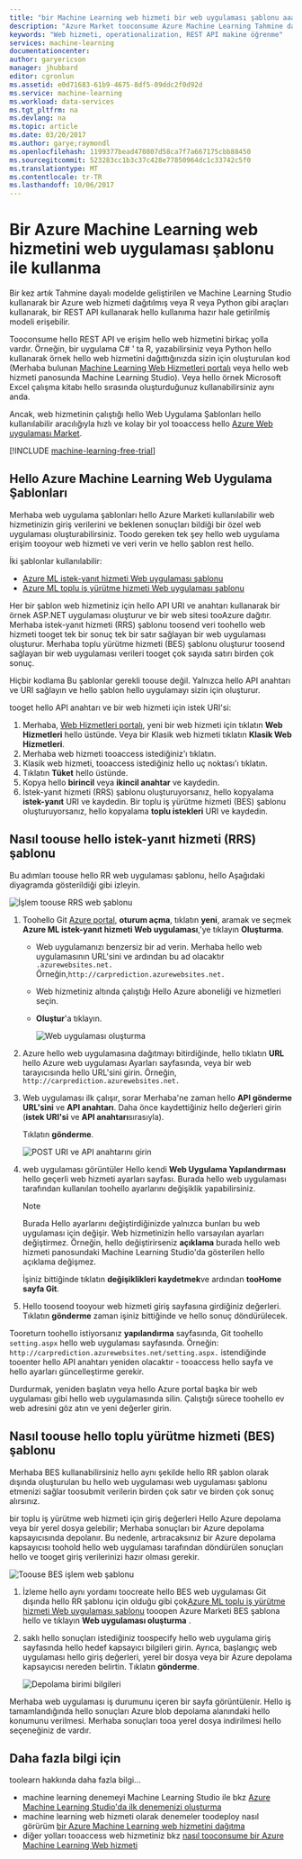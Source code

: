 ```yaml
---
title: "bir Machine Learning web hizmeti bir web uygulaması şablonu aaaConsume | Microsoft Docs"
description: "Azure Market tooconsume Azure Machine Learning Tahmine dayalı web hizmetinde bir web uygulaması şablonu kullanın."
keywords: "Web hizmeti, operationalization, REST API makine öğrenme"
services: machine-learning
documentationcenter: 
author: garyericson
manager: jhubbard
editor: cgronlun
ms.assetid: e0d71683-61b9-4675-8df5-09ddc2f0d92d
ms.service: machine-learning
ms.workload: data-services
ms.tgt_pltfrm: na
ms.devlang: na
ms.topic: article
ms.date: 03/20/2017
ms.author: garye;raymondl
ms.openlocfilehash: 1199377bead470807d58ca7f7a667175cbb88450
ms.sourcegitcommit: 523283cc1b3c37c428e77850964dc1c33742c5f0
ms.translationtype: MT
ms.contentlocale: tr-TR
ms.lasthandoff: 10/06/2017
---
```

# <a name="consume-an-azure-machine-learning-web-service-with-a-web-app-template"></a>Bir Azure Machine Learning web hizmetini web uygulaması şablonu ile kullanma

Bir kez artık Tahmine dayalı modelde geliştirilen ve Machine Learning Studio kullanarak bir Azure web hizmeti dağıtılmış veya R veya Python gibi araçları kullanarak, bir REST API kullanarak hello kullanıma hazır hale getirilmiş modeli erişebilir.

Tooconsume hello REST API ve erişim hello web hizmetini birkaç yolla vardır. Örneğin, bir uygulama C# ' ta R, yazabilirsiniz veya Python hello kullanarak örnek hello web hizmetini dağıttığınızda sizin için oluşturulan kod (Merhaba bulunan [Machine Learning Web Hizmetleri portalı](https://services.azureml.net/quickstart) veya hello web hizmeti panosunda Machine Learning Studio). Veya hello örnek Microsoft Excel çalışma kitabı hello sırasında oluşturduğunuz kullanabilirsiniz aynı anda.

Ancak, web hizmetinin çalıştığı hello Web Uygulama Şablonları hello kullanılabilir aracılığıyla hızlı ve kolay bir yol tooaccess hello [Azure Web uygulaması Market](https://azure.microsoft.com/marketplace/web-applications/all/).

[!INCLUDE [machine-learning-free-trial](../../includes/machine-learning-free-trial.md)]

## <a name="hello-azure-machine-learning-web-app-templates"></a>Hello Azure Machine Learning Web Uygulama Şablonları
Merhaba web uygulama şablonları hello Azure Marketi kullanılabilir web hizmetinizin giriş verilerini ve beklenen sonuçları bildiği bir özel web uygulaması oluşturabilirsiniz. Toodo gereken tek şey hello web uygulama erişim tooyour web hizmeti ve veri verin ve hello şablon rest hello.

İki şablonlar kullanılabilir:

* [Azure ML istek-yanıt hizmeti Web uygulaması şablonu](https://azure.microsoft.com/marketplace/partners/microsoft/azuremlaspnettemplateforrrs/)
* [Azure ML toplu iş yürütme hizmeti Web uygulaması şablonu](https://azure.microsoft.com/marketplace/partners/microsoft/azuremlbeswebapptemplate/)

Her bir şablon web hizmetiniz için hello API URI ve anahtarı kullanarak bir örnek ASP.NET uygulaması oluşturur ve bir web sitesi tooAzure dağıtır. Merhaba istek-yanıt hizmeti (RRS) şablonu toosend veri toohello web hizmeti tooget tek bir sonuç tek bir satır sağlayan bir web uygulaması oluşturur. Merhaba toplu yürütme hizmeti (BES) şablonu oluşturur toosend sağlayan bir web uygulaması verileri tooget çok sayıda satırı birden çok sonuç.

Hiçbir kodlama Bu şablonlar gerekli toouse değil. Yalnızca hello API anahtarı ve URI sağlayın ve hello şablon hello uygulamayı sizin için oluşturur.

tooget hello API anahtarı ve bir web hizmeti için istek URI'si:

1. Merhaba, [Web Hizmetleri portalı](https://services.azureml.net/quickstart), yeni bir web hizmeti için tıklatın **Web Hizmetleri** hello üstünde. Veya bir Klasik web hizmeti tıklatın **Klasik Web Hizmetleri**.
2. Merhaba web hizmeti tooaccess istediğiniz'ı tıklatın.
3. Klasik web hizmeti, tooaccess istediğiniz hello uç noktası'ı tıklatın.
4. Tıklatın **Tüket** hello üstünde.
5. Kopya hello **birincil** veya **ikincil anahtar** ve kaydedin.
6. İstek-yanıt hizmeti (RRS) şablonu oluşturuyorsanız, hello kopyalama **istek-yanıt** URI ve kaydedin. Bir toplu iş yürütme hizmeti (BES) şablonu oluşturuyorsanız, hello kopyalama **toplu istekleri** URI ve kaydedin.


## <a name="how-toouse-hello-request-response-service-rrs-template"></a>Nasıl toouse hello istek-yanıt hizmeti (RRS) şablonu
Bu adımları toouse hello RR web uygulaması şablonu, hello Aşağıdaki diyagramda gösterildiği gibi izleyin.

![İşlem toouse RRS web şablonu][image1]


<!--    ![API Key][image3] -->

<!-- This value will look like this:
   
        https://ussouthcentral.services.azureml.net/workspaces/<workspace-id>/services/<service-id>/execute?api-version=2.0&details=true
   
    ![Request URI][image4] -->

1. Toohello Git [Azure portal](https://portal.azure.com), **oturum açma**, tıklatın **yeni**, aramak ve seçmek **Azure ML istek-yanıt hizmeti Web uygulaması**,'ye tıklayın **Oluşturma**. 
   
   * Web uygulamanızı benzersiz bir ad verin. Merhaba hello web uygulamasının URL'sini ve ardından bu ad olacaktır `.azurewebsites.net.` Örneğin,`http://carprediction.azurewebsites.net.`
   * Web hizmetiniz altında çalıştığı Hello Azure aboneliği ve hizmetleri seçin.
   * **Oluştur**'a tıklayın.
     
     ![Web uygulaması oluşturma][image5]

4. Azure hello web uygulamasına dağıtmayı bitirdiğinde, hello tıklatın **URL** hello Azure web uygulaması Ayarları sayfasında, veya bir web tarayıcısında hello URL'sini girin. Örneğin, `http://carprediction.azurewebsites.net.`
5. Web uygulaması ilk çalışır, sorar Merhaba'ne zaman hello **API gönderme URL'sini** ve **API anahtarı**.
   Daha önce kaydettiğiniz hello değerleri girin (**istek URI'si** ve **API anahtarı**sırasıyla).
     
     Tıklatın **gönderme**.
     
     ![POST URI ve API anahtarını girin][image6]

6. web uygulaması görüntüler Hello kendi **Web Uygulama Yapılandırması** hello geçerli web hizmeti ayarları sayfası. Burada hello web uygulaması tarafından kullanılan toohello ayarlarını değişiklik yapabilirsiniz.
   
   > [!NOTE]
   > Burada Hello ayarlarını değiştirdiğinizde yalnızca bunları bu web uygulaması için değişir. Web hizmetinizin hello varsayılan ayarları değiştirmez. Örneğin, hello değiştirirseniz **açıklama** burada hello web hizmeti panosundaki Machine Learning Studio'da gösterilen hello açıklama değişmez.
   > 
   > 
   
    İşiniz bittiğinde tıklatın **değişiklikleri kaydetmek**ve ardından **tooHome sayfa Git**.

7. Hello toosend tooyour web hizmeti giriş sayfasına girdiğiniz değerleri. Tıklatın **gönderme** zaman işiniz bittiğinde ve hello sonuç döndürülecek.

Tooreturn toohello istiyorsanız **yapılandırma** sayfasında, Git toohello `setting.aspx` hello web uygulaması sayfasında. Örneğin: `http://carprediction.azurewebsites.net/setting.aspx.` istendiğinde tooenter hello API anahtarı yeniden olacaktır - tooaccess hello sayfa ve hello ayarları güncelleştirme gerekir.

Durdurmak, yeniden başlatın veya hello Azure portal başka bir web uygulaması gibi hello web uygulamasında silin. Çalıştığı sürece toohello ev web adresini göz atın ve yeni değerler girin.

## <a name="how-toouse-hello-batch-execution-service-bes-template"></a>Nasıl toouse hello toplu yürütme hizmeti (BES) şablonu
Merhaba BES kullanabilirsiniz hello aynı şekilde hello RR şablon olarak dışında oluşturulan bu hello web uygulaması web uygulaması şablonu etmenizi sağlar toosubmit verilerin birden çok satır ve birden çok sonuç alırsınız.

bir toplu iş yürütme web hizmeti için giriş değerleri Hello Azure depolama veya bir yerel dosya gelebilir; Merhaba sonuçları bir Azure depolama kapsayıcısında depolanır.
Bu nedenle, artıracaksınız bir Azure depolama kapsayıcısı toohold hello web uygulaması tarafından döndürülen sonuçları hello ve tooget giriş verilerinizi hazır olması gerekir.

![Toouse BES işlem web şablonu][image2]

1. İzleme hello aynı yordamı toocreate hello BES web uygulaması Git dışında hello RR şablonu için olduğu gibi çok[Azure ML toplu iş yürütme hizmeti Web uygulaması şablonu](https://azure.microsoft.com/marketplace/partners/microsoft/azuremlbeswebapptemplate/) tooopen Azure Marketi BES şablona hello ve tıklayın **Web uygulaması oluşturma** .

2. saklı hello sonuçları istediğiniz toospecify hello web uygulama giriş sayfasında hello hedef kapsayıcı bilgileri girin. Ayrıca, başlangıç web uygulaması hello giriş değerleri, yerel bir dosya veya bir Azure depolama kapsayıcısı nereden belirtin.
   Tıklatın **gönderme**.
   
    ![Depolama birimi bilgileri][image7]

Merhaba web uygulaması iş durumunu içeren bir sayfa görüntülenir.
Hello iş tamamlandığında hello sonuçları Azure blob depolama alanındaki hello konumunu verilmesi. Merhaba sonuçları tooa yerel dosya indirilmesi hello seçeneğiniz de vardır.

## <a name="for-more-information"></a>Daha fazla bilgi için
toolearn hakkında daha fazla bilgi...

* machine learning denemeyi Machine Learning Studio ile bkz [Azure Machine Learning Studio'da ilk denemenizi oluşturma](machine-learning-create-experiment.md)
* machine learning web hizmeti olarak denemeler toodeploy nasıl görürüm [bir Azure Machine Learning web hizmetini dağıtma](machine-learning-publish-a-machine-learning-web-service.md)
* diğer yolları tooaccess web hizmetiniz bkz [nasıl tooconsume bir Azure Machine Learning Web hizmeti](machine-learning-consume-web-services.md)

[image1]: media/machine-learning-consume-web-service-with-web-app-template/rrs-web-template-flow.png
[image2]: media/machine-learning-consume-web-service-with-web-app-template/bes-web-template-flow.png
[image3]: media/machine-learning-consume-web-service-with-web-app-template/api-key.png
[image4]: media/machine-learning-consume-web-service-with-web-app-template/post-uri.png
[image5]: media/machine-learning-consume-web-service-with-web-app-template/create-web-app.png
[image6]: media/machine-learning-consume-web-service-with-web-app-template/web-service-info.png
[image7]: media/machine-learning-consume-web-service-with-web-app-template/storage.png
